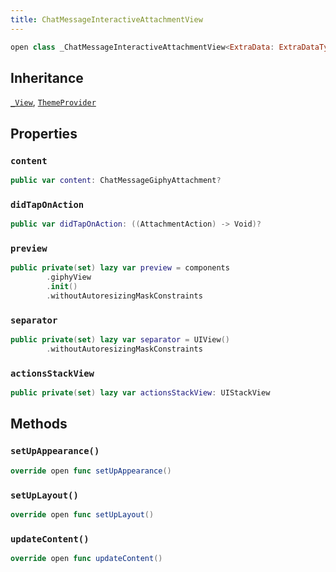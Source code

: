 ```yaml
---
title: ChatMessageInteractiveAttachmentView
---
```


``` swift
open class _ChatMessageInteractiveAttachmentView<ExtraData: ExtraDataTypes>: _View, ThemeProvider 
```

## Inheritance

[`_View`](../../common-views/_view.md), [`ThemeProvider`](../../utils/theme-provider.md)

## Properties

### `content`

``` swift
public var content: ChatMessageGiphyAttachment? 
```

### `didTapOnAction`

``` swift
public var didTapOnAction: ((AttachmentAction) -> Void)?
```

### `preview`

``` swift
public private(set) lazy var preview = components
        .giphyView
        .init()
        .withoutAutoresizingMaskConstraints
```

### `separator`

``` swift
public private(set) lazy var separator = UIView()
        .withoutAutoresizingMaskConstraints
```

### `actionsStackView`

``` swift
public private(set) lazy var actionsStackView: UIStackView 
```

## Methods

### `setUpAppearance()`

``` swift
override open func setUpAppearance() 
```

### `setUpLayout()`

``` swift
override open func setUpLayout() 
```

### `updateContent()`

``` swift
override open func updateContent() 
```

